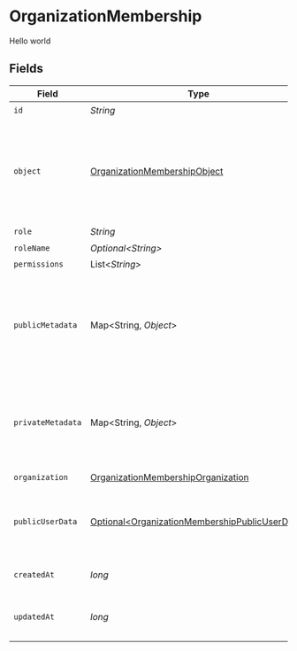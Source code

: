# OrganizationMembership

Hello world


## Fields

| Field                                                                                                              | Type                                                                                                               | Required                                                                                                           | Description                                                                                                        |
| ------------------------------------------------------------------------------------------------------------------ | ------------------------------------------------------------------------------------------------------------------ | ------------------------------------------------------------------------------------------------------------------ | ------------------------------------------------------------------------------------------------------------------ |
| `id`                                                                                                               | *String*                                                                                                           | :heavy_check_mark:                                                                                                 | N/A                                                                                                                |
| `object`                                                                                                           | [OrganizationMembershipObject](../../models/components/OrganizationMembershipObject.md)                            | :heavy_check_mark:                                                                                                 | String representing the object's type. Objects of the same type share the same value.<br/>                         |
| `role`                                                                                                             | *String*                                                                                                           | :heavy_check_mark:                                                                                                 | N/A                                                                                                                |
| `roleName`                                                                                                         | *Optional\<String>*                                                                                                | :heavy_minus_sign:                                                                                                 | N/A                                                                                                                |
| `permissions`                                                                                                      | List\<*String*>                                                                                                    | :heavy_check_mark:                                                                                                 | N/A                                                                                                                |
| `publicMetadata`                                                                                                   | Map\<String, *Object*>                                                                                             | :heavy_check_mark:                                                                                                 | Metadata saved on the organization membership, accessible from both Frontend and Backend APIs                      |
| `privateMetadata`                                                                                                  | Map\<String, *Object*>                                                                                             | :heavy_minus_sign:                                                                                                 | Metadata saved on the organization membership, accessible only from the Backend API                                |
| `organization`                                                                                                     | [OrganizationMembershipOrganization](../../models/components/OrganizationMembershipOrganization.md)                | :heavy_check_mark:                                                                                                 | N/A                                                                                                                |
| `publicUserData`                                                                                                   | [Optional\<OrganizationMembershipPublicUserData>](../../models/components/OrganizationMembershipPublicUserData.md) | :heavy_minus_sign:                                                                                                 | An organization membership with public user data populated                                                         |
| `createdAt`                                                                                                        | *long*                                                                                                             | :heavy_check_mark:                                                                                                 | Unix timestamp of creation.                                                                                        |
| `updatedAt`                                                                                                        | *long*                                                                                                             | :heavy_check_mark:                                                                                                 | Unix timestamp of last update.                                                                                     |